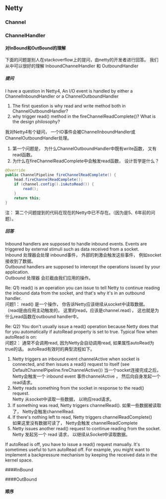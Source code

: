 ## Netty


### Channel

### ChannelHandler



#### 对InBound和OutBound的理解

下面的问题是别人在stackoverflow上的提问，由netty的开发者进行回答。 我们从中可以很好的理解 InboundChannelHandler 和 OutboundHandler
##### 提问
I have a question in Netty4, An I/O event is handled by either a ChannelInboundHandler or a ChannelOutboundHandler

1. The first question is why read and write method both in ChannelOutboundHandler?
2. why trigger read() method in the fireChannelReadComplete()? What is the design philosophy?

我对Netty4有个疑问， 一个IO事件会被ChannelInboundHandler或ChannelOutboundHandler处理。
1. 第一个问题是， 为什么ChannelOutboundHandler中既有write函数， 又有read函数。
2. 为什么在fireChannelReadComplete中会触发read函数， 设计哲学是什么？ 
```java
@Override
public ChannelPipeline fireChannelReadComplete() {
    head.fireChannelReadComplete();
    if (channel.config().isAutoRead()) {
        read();
    }
    return this;
}
```
注： 第二个问题提到的代码在现在的Netty中已不存在。（因为是5、6年前的问题）。 

##### 回答
Inbound handlers are supposed to handle inbound events. Events are triggered by external stimuli such as data received from a socket.   
Inbound 处理器会处理 inbound事件， 外部的刺激会触发这些事件， 例如socket接收到了数据。     
Outbound handlers are supposed to intercept the operations issued by your application.      
Outbound 处理器 会拦截由我们应用的操作。

Re: Q1) read() is an operation you can issue to tell Netty to continue reading the inbound data from the socket, and that's why it's in an outbound handler.    
问题1： read() 是一个操作， 你告诉Netty应该继续从socket中读取数据。 （read是由应用主动触发的， 这里的read，应该是channel.read）， 这也就是为什么read函数在outbound handler中。     

Re: Q2) You don't usually issue a read() operation because Netty does that for you automatically if autoRead property is set to true. Typical flow when autoRead is on:     
问题2： 通常不会调用read, 因为Netty会自动调用read, 如果属性autoRead为true的话。  autoRead有效时的典型流程如下。    
1. Netty triggers an inbound event channelActive when socket is connected, and then issues a read() request to itself (see DefaultChannelPipeline.fireChannelActive())
   当一个socket连接完成之后， Netty会触发一个 inbound event 事件channelActive ， 然后向自身发起一个read请求。      
2. Netty reads something from the socket in response to the read() request.     
   Netty 从socket中读取一些数据， 以响应read请求。     
3. If something was read, Netty triggers channelRead().
   如果一些数据被读取了， Netty会触发channelRead.     
4. If there's nothing left to read, Netty triggers channelReadComplete()        
   如果这里没有数据可读了， Netty会触发 channelReadComplete        
5. Netty issues another read() request to continue reading from the socket.         
   Netty 发起另一个 read 请求， 以继续从Socket中读取数据。

If autoRead is off, you have to issue a read() request manually. It's sometimes useful to turn autoRead off. For example, you might want to implement a backpressure mechanism by keeping the received data in the kernel space.



####InBound


####OutBound


#### 顺序